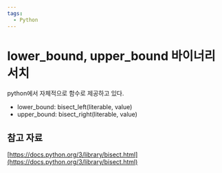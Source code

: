 ```yaml
---
tags:
  - Python
---
```

# lower_bound, upper_bound 바이너리 서치

python에서 자체적으로 함수로 제공하고 있다.

- lower_bound: bisect_left(literable, value)
- upper_bound: bisect_right(literable, value)

## 참고 자료

[https://docs.python.org/3/library/bisect.html](https://docs.python.org/3/library/bisect.html)